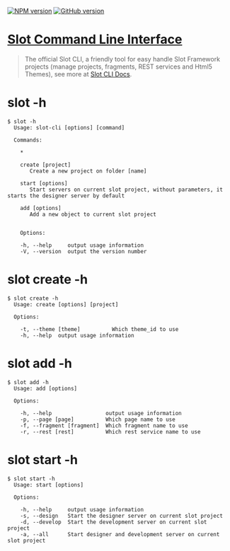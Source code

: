 [![NPM version](https://badge.fury.io/js/slot-cli.svg)](http://badge.fury.io/js/slot-cli)
[![GitHub version](https://badge.fury.io/gh/SlotTeam%2Fslot-cli.svg)](http://badge.fury.io/gh/SlotTeam%2Fslot-cli)

# [Slot Command Line Interface](http://www.SlotFramework.org/docs)

> The official Slot CLI, a friendly tool for easy handle Slot Framework projects (manage projects, fragments, REST services and Html5 Themes), 
 see more at [Slot CLI Docs](http://www.SlotFramework.org/docs).


slot -h
=======
    $ slot -h
      Usage: slot-cli [options] [command]
    
      Commands:
    
        *
    
        create [project]
           Create a new project on folder [name]
    
        start [options]
           Start servers on current slot project, without parameters, it starts the designer server by default
    
        add [options]
           Add a new object to current slot project


        Options:
        
        -h, --help     output usage information
        -V, --version  output the version number



slot create -h
==============
    $ slot create -h
      Usage: create [options] [project]
    
      Options:
    
        -t, --theme [theme]          Which theme_id to use
        -h, --help  output usage information



slot add -h
===========
    $ slot add -h
      Usage: add [options]
    
      Options:
    
        -h, --help                 output usage information
        -p, --page [page]          Which page name to use
        -f, --fragment [fragment]  Which fragment name to use
        -r, --rest [rest]          Which rest service name to use



slot start -h
=============
    $ slot start -h
      Usage: start [options]
    
      Options:
    
        -h, --help     output usage information
        -s, --design   Start the designer server on current slot project
        -d, --develop  Start the development server on current slot project
        -a, --all      Start designer and development server on current slot project
